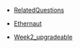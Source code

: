 

* [RelatedQuestions](RelatedQuestions.md)

* [Ethernaut](Ethernaut.md)

* [Week2_upgradeable](UpgradeableWeek2Protocols.md)